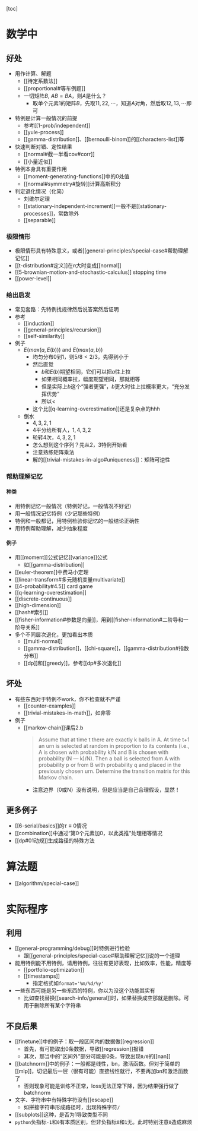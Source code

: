 [toc]
# 数学中
## 好处
- 用作计算、解题
  - [[待定系数法]]
  - [[proportional#等车例题]]
  - 一切矩阵$B$, $AB=BA$，则$A$是什么？
    - 取单个元素1的矩阵$B$，先取$11,22,\cdots$，知道$A$对角，然后取$12,13,\cdots$即可
- 特例是计算一般情况的前提
  - 参考[[1-prob/independent]]
  - [[yule-process]]
  - [[gamma-distribution]]、[[bernoulli-binom]]的[[characters-list]]等
- 快速判断对错、定性结果
  - [[normal#截一半看cov#corr]]
  - [[小量近似]]
- 特例本身具有重要作用
  - [[moment-generating-functions]]中的0处值
  - [[normal#symmetry#旋转]]计算高斯积分
- 判定退化情况（化简）
  - 刘维尔定理
  - [[stationary-independent-increment]]一般不是[[stationary-processes]]，常数除外
  - [[separable]]
### 极限情形
- 极限情形具有特殊意义，或者[[general-principles/special-case#帮助理解记忆]]
- [[t-distribution#定义]]在$n$大时变成[[normal]]
- [[5-brownian-motion-and-stochastic-calculus]] stopping time
- [[power-level]]
### 给出启发
- 常见套路：先特例找规律然后说答案然后证明
- 参考
  - [[induction]]
  - [[general-principles/recursion]]
  - [[self-similarity]]
- 例子
  - $E (max(a, E(b)))$ and $E(max(a,b))$
    - 均匀分布0到1，则$5/8 < 2/3$，先得到小于
    - 然后直觉
      - $b$和$E(b)$期望相同，它们可以把$a$往上拉
      - 如果相同概率拉，幅度期望相同，那就相等
      - 但是实际上$b$这个“强者更强”，$b$更大时往上拉概率更大，“充分发挥优势”
      - 所以$<$
    - 这个比[[q-learning-overestimation]]还是复杂点的hhh
  - 倒水
    - $4,3,2,1$
    - $4$平分给所有人，$1,4,3,2$
    - 轮转4次，$4,3,2,1$
    - 怎么想到这个序列？先从2，3特例开始看
    - 注意熟练矩阵乘法
    - 解的[[trivial-mistakes-in-algo#uniqueness]]：矩阵可逆性
### 帮助理解记忆
#### 种类
- 用特例记忆一般情况（特例好记，一般情况不好记）
- 用一般情况记忆特例（少记那些特例）
- 特例和一般都记，用特例检验你记忆的一般结论正确性
- 用特例帮助理解，减少抽象程度
#### 例子
- 用[[moment]]公式记忆[[variance]]公式
  - 如[[gamma-distribution]]
- [[euler-theorem]]中费马小定理
- [[linear-transform#多元随机变量multivariate]]
- [[4-probability#4.5]] card game
- [[q-learning-overestimation]]
- [[discrete-continuous]]
- [[high-dimension]]
- [[hash#索引]]
- [[fisher-information#参数是向量]]，用到[[fisher-information#二阶导和一阶导关系]]
- 多个不同层次退化，更加看出本质
  - [[multi-normal]]
  - [[gamma-distribution]]，[[chi-square]]，[[gamma-distribution#指数分布]]
  - [[dp]]和[[greedy]]，参考[[dp#多次退化]]
## 坏处
- 有些东西对于特例不work，你不检查就不严谨
  - [[counter-examples]]
  - [[trivial-mistakes-in-math]]，如非零
- 例子
  - [[markov-chain]]课后2.b
    > Assume that at time t there are exactly k balls in A. At time t+1 an urn is selected at random in proportion to its contents (i.e., A is chosen with probability k/N and B is chosen with probability (N — k)/N). Then a ball is selected from A with probability p or from B with probability q and placed in the previously chosen urn. Determine the transition matrix for this Markov chain.
    - 注意边界（0或N）没有说明，但是应当是自己合理假设，显然！
## 更多例子
- [[6-serial/basics]]的$\tau\equiv 0$情况
- [[combination]]中通过“第0个元素加0，以此类推”处理相等情况
- [[dp#01动规]]生成路径的特殊方法
# 算法题
- [[algorithm/special-case]]
# 实际程序
## 利用
- [[general-programming/debug]]时特例进行检验
  - 跟[[general-principles/special-case#帮助理解记忆]]说的一个道理
- 能用特例能不用特例，请用特例，往往有更好表现，比如效率，性能，精度等
  - [[portfolio-optimization]]
  - [[timestamps]]
    - 指定格式如`format='%m/%d/%y'`
- 一些东西可能是另一些东西的特例，你以为没这个功能其实有
  - 比如查找替换[[search-info/general]]时，如果替换成空那就是删除。可用于删除所有某个字符串
## 不良后果
- [[finetune]]中的例子：取一段区间内的数据做[[regression]]
  - 首先，有可能取出0条数据，导致[[regression]]报错
  - 其次，那当中的“区间外”部分可能是0条，导致出现`0/0`的[[nan]]
- [[batchnorm]]中的例子：一般都是线性，bn，激活函数。但对于简单的[[mlp]]，切记最后一层（很有可能）直接线性就行，不要再加bn和激活函数了
  - 否则现象可能是训练不正常，loss无法正常下降，因为结果强行做了batchnorm
- 文字、字符串中有特殊字符没有[[escape]]
  - 如拼接字符串形成路径时，出现特殊字符`/`
- [[subplots]]这种，是否为1导致类型不同
- `python`负指标`-1`和`0`有本质区别，但非负指标`0`和`1`无。此时特别注意`0`造成麻烦
